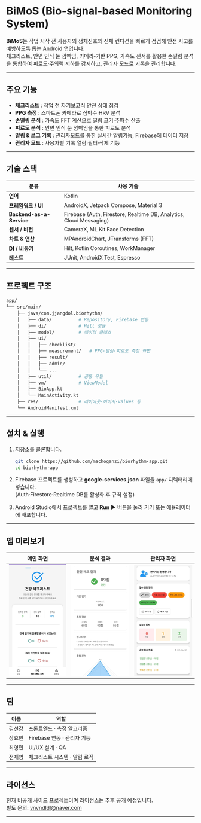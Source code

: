 # BiMoS (Bio-signal-based Monitoring System)

**BiMoS**는 작업 시작 전 사용자의 생체신호와 신체 컨디션을 빠르게 점검해 안전 사고를 예방하도록 돕는 Android 앱입니다.  
체크리스트, 안면 인식 눈 깜빡임, 카메라‑기반 PPG, 가속도 센서를 활용한 손떨림 분석을 통합하여 피로도·주의력 저하를 감지하고, 관리자 모드로 기록을 관리합니다.

---

## 주요 기능

- **체크리스트** : 작업 전 자기보고식 안전 상태 점검  
- **PPG 측정** : 스마트폰 카메라로 심박수·HRV 분석  
- **손떨림 분석** : 가속도 FFT 계산으로 떨림 크기·주파수 산출  
- **피로도 분석** : 안면 인식 눈 깜빡임을 통한 피로도 분석  
- **알림 & 로그 기록** : 관리자모드를 통한 실시간 알림기능, Firebase에 데이터 저장  
- **관리자 모드** : 사용자별 기록 열람·필터·삭제 기능

---

## 기술 스택

| 분류 | 사용 기술 |
|------|-----------|
| **언어** | Kotlin |
| **프레임워크 / UI** | AndroidX, Jetpack Compose, Material 3 |
| **Backend-as-a-Service** | Firebase (Auth, Firestore, Realtime DB, Analytics, Cloud Messaging) |
| **센서 / 비전** | CameraX, ML Kit Face Detection |
| **차트 & 연산** | MPAndroidChart, JTransforms (FFT) |
| **DI / 비동기** | Hilt, Kotlin Coroutines, WorkManager |
| **테스트** | JUnit, AndroidX Test, Espresso |

---

## 프로젝트 구조

```bash
app/
└── src/main/
    ├── java/com.jjangdol.biorhythm/
    │   ├── data/          # Repository, Firebase 연동
    │   ├── di/            # Hilt 모듈
    │   ├── model/         # 데이터 클래스
    │   ├── ui/
    │   │   ├── checklist/
    │   │   ├── measurement/   # PPG·떨림·피로도 측정 화면
    │   │   ├── result/
    │   │   ├── admin/
    │   │   └── ...
    │   ├── util/          # 공통 유틸
    │   ├── vm/            # ViewModel
    │   ├── BioApp.kt
    │   └── MainActivity.kt
    ├── res/               # 레이아웃·이미지·values 등
    └── AndroidManifest.xml
```

---

## 설치 & 실행

1. 저장소를 클론합니다.
   ```bash
   git clone https://github.com/machoganzi/biorhythm-app.git
   cd biorhythm-app
   ```

2. Firebase 프로젝트를 생성하고 **google-services.json** 파일을 `app/` 디렉터리에 넣습니다.  
   (Auth·Firestore·Realtime DB를 활성화 후 규칙 설정)

3. Android Studio에서 프로젝트를 열고 **Run ▶️** 버튼을 눌러 기기 또는 에뮬레이터에 배포합니다.

---

## 앱 미리보기

| 메인 화면 | 분석 결과 | 관리자 화면 |             
|-------|-------|--------|
| ![checklist](./app/screenshots/checklist.jpg) | ![result](./app/screenshots/result.jpg) | ![master](./app/screenshots/master.jpg) |

---

## 팀

| 이름 | 역할 |
|------|------|
| 김선강 | 프론트엔드 · 측정 알고리즘 |
| 장효빈 | Firebase 연동 · 관리자 기능 |
| 최영민 | UI/UX 설계 · QA |
| 전재영 | 체크리스트 시스템 · 알림 로직 |

---

## 라이선스

현재 비공개 사이드 프로젝트이며 라이선스는 추후 공개 예정입니다.  
별도 문의: <vnvndldl@naver.com>

---
